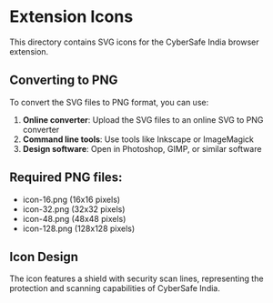 
# Extension Icons

This directory contains SVG icons for the CyberSafe India browser extension.

## Converting to PNG

To convert the SVG files to PNG format, you can use:

1. **Online converter**: Upload the SVG files to an online SVG to PNG converter
2. **Command line tools**: Use tools like Inkscape or ImageMagick
3. **Design software**: Open in Photoshop, GIMP, or similar software

## Required PNG files:
- icon-16.png (16x16 pixels)
- icon-32.png (32x32 pixels) 
- icon-48.png (48x48 pixels)
- icon-128.png (128x128 pixels)

## Icon Design
The icon features a shield with security scan lines, representing the protection and scanning capabilities of CyberSafe India.
